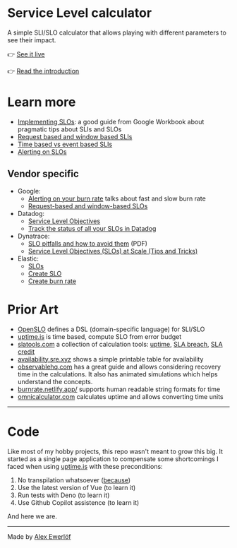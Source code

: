 # Service Level calculator

A simple SLI/SLO calculator that allows playing with different parameters to see their impact.

👉 [See it live](https://slc.alexewerlof.com/)

👉 [Read the introduction](https://blog.alexewerlof.com/p/slc/)

# Learn more

* [Implementing SLOs](https://sre.google/workbook/implementing-slos/): a good guide from Google Workbook about pragmatic tips about SLIs and SLOs
* [Request based and window based SLIs](https://cloud.google.com/stackdriver/docs/solutions/slo-monitoring#defn-sli)
* [Time based vs event based SLIs](https://www.ibm.com/docs/en/instana-observability/current?topic=instana-service-level-objectives-slo#sli-types)
* [Alerting on SLOs](https://sre.google/workbook/alerting-on-slos/)

## Vendor specific

* Google:
  * [Alerting on your burn rate](https://cloud.google.com/stackdriver/docs/solutions/slo-monitoring/alerting-on-budget-burn-rate) talks about fast and slow burn rate
  * [Request-based and window-based SLOs](https://cloud.google.com/stackdriver/docs/solutions/slo-monitoring#slo-types)
* Datadog:
  * [Service Level Objectives](https://docs.datadoghq.com/service_management/service_level_objectives/)
  * [Track the status of all your SLOs in Datadog](https://www.datadoghq.com/blog/slo-monitoring-tracking/)
* Dynatrace:
  * [SLO pitfalls and how to avoid them](https://assets.dynatrace.com/en/infographic/FS-SLO-Pitfalls-Infographic.pdf) (PDF)
  * [Service Level Objectives (SLOs) at Scale (Tips and Tricks)](https://www.dynatrace.com/news/blog/slos-at-scale/)
* Elastic:
  * [SLOs](https://www.elastic.co/guide/en/observability/current/slo.html)
  * [Create SLO](https://www.elastic.co/guide/en/observability/current/slo-create.html)
  * [Create burn rate](https://www.elastic.co/guide/en/observability/current/slo-burn-rate-alert.html)

# Prior Art

* [OpenSLO](https://github.com/openslo/openslo) defines a DSL (domain-specific language) for SLI/SLO
* [uptime.is](https://uptime.is/) is time based, compute SLO from error budget
* [slatools.com](https://slatools.com/) a collection of calculation tools: [uptime](https://slatools.com/sla-uptime-calculator), [SLA breach](https://slatools.com/incident-and-sla-breach-calculator), [SLA credit](https://slatools.com/sla-credit-calculator)
* [availability.sre.xyz](https://availability.sre.xyz/) shows a simple printable table for availability
* [observablehq.com](https://observablehq.com/@pcarleton/slo-calculator) has a great guide and allows considering recovery time in the calculations. It also has animated simulations which helps understand the concepts.
* [burnrate.netlify.app/](https://burnrate.netlify.app/) supports human readable string formats for time
* [omnicalculator.com](https://www.omnicalculator.com/other/uptime) calculates uptime and allows converting time units

---

# Code

Like most of my hobby projects, this repo wasn't meant to grow this big.
It started as a single page application to compensate some shortcomings
I faced when using [uptime.is](https://uptime.is) with these preconditions:

1. No transpilation whatsoever ([because](https://medium.com/free-code-camp/you-might-not-need-to-transpile-your-javascript-4d5e0a438ca))
2. Use the latest version of Vue (to learn it)
3. Run tests with Deno (to learn it)
4. Use Github Copilot assistence (to learn it)

And here we are.

---

Made by [Alex Ewerlöf](https://www.alexewerlof.com)